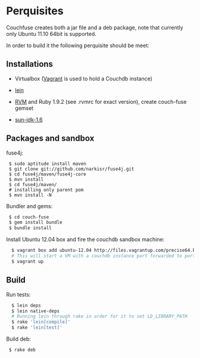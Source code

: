 # Perquisites

Couchfuse creates both a jar file and a deb package, note that currently only Ubuntu 11.10 64bit is supported.

In order to build it the following perquisite should be meet:

## Installations

* Virtualbox ([Vagrant](http://vagrantup.com/) is used to hold a Couchdb instance)

* [lein](https://github.com/technomancy/leiningen)

* [RVM](http://beginrescueend.com/rvm/install/) and Ruby 1.9.2 (see .rvmrc for exact version), create couch-fuse gemset

* [sun-jdk-1.6](http://superuser.com/questions/353983/how-do-i-install-the-sun-java-sdk-in-ubuntu-11-10-oneric)


## Packages and sandbox

fuse4j:


```
 $ sudo aptitude install maven
 $ git clone git://github.com/narkisr/fuse4j.git
 $ cd fuse4j/maven/fuse4j-core
 $ mvn install 
 $ cd fuse4j/maven/
 # installing only parent pom
 $ mvn install -N 
```

Bundler and gems:

```bash
 $ cd couch-fuse
 $ gem install bundle    
 $ bundle install 
```

Install Ubuntu 12.04 box and fire the couchdb sandbox machine:

```bash
  $ vagrant box add ubuntu-12.04 http://files.vagrantup.com/precise64.box
  # This will start a VM with a couchdb instance port forwarded to port 5983
  $ vagrant up
```

## Build

Run tests:

```bash 
  $ lein deps
  $ lein native-deps
  # Running lein through rake in order for it to set LD_LIBRARY_PATH
  $ rake 'lein[compile]'
  $ rake 'lein[test]'
```

Build deb:

```bash 
 $ rake deb
```


